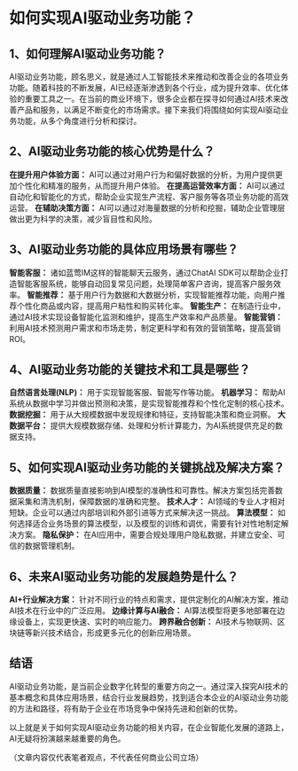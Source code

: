 # 如何实现AI驱动业务功能？

## 1、如何理解AI驱动业务功能？

AI驱动业务功能，顾名思义，就是通过人工智能技术来推动和改善企业的各项业务功能。随着科技的不断发展，AI已经逐渐渗透到各个行业，成为提升效率、优化体验的重要工具之一。在当前的商业环境下，很多企业都在探寻如何通过AI技术来改善产品和服务，以满足不断变化的市场需求。接下来我们将围绕如何实现AI驱动业务功能，从多个角度进行分析和探讨。

## 2、AI驱动业务功能的核心优势是什么？

**在提升用户体验方面：** AI可以通过对用户行为和偏好数据的分析，为用户提供更加个性化和精准的服务，从而提升用户体验。
**在提高运营效率方面：** AI可以通过自动化和智能化的方式，帮助企业实现生产流程、客户服务等各项业务功能的高效运营。
**在辅助决策方面：** AI可以通过对海量数据的分析和挖掘，辅助企业管理层做出更为科学的决策，减少盲目性和风险。

## 3、AI驱动业务功能的具体应用场景有哪些？

**智能客服：** 诸如蓝莺IM这样的智能聊天云服务，通过ChatAI SDK可以帮助企业打造智能客服系统，能够自动回复常见问题，处理简单客户咨询，提高客户服务效率。
**智能推荐：** 基于用户行为数据和大数据分析，实现智能推荐功能，向用户推荐个性化商品或内容，提高用户粘性和购买转化率。
**智能生产：** 在制造行业中，通过AI技术实现设备智能化监测和维护，提高生产效率和产品质量。
**智能营销：** 利用AI技术预测用户需求和市场走势，制定更科学和有效的营销策略，提高营销ROI。

## 4、AI驱动业务功能的关键技术和工具是哪些？

**自然语言处理(NLP)：** 用于实现智能客服、智能写作等功能。
**机器学习：** 帮助AI系统从数据中学习并做出预测和决策，是实现智能推荐和个性化定制的核心技术。
**数据挖掘：** 用于从大规模数据中发现规律和特征，支持智能决策和商业洞察。
**大数据平台：** 提供大规模数据存储、处理和分析计算能力，为AI系统提供充足的数据支持。

## 5、如何实现AI驱动业务功能的关键挑战及解决方案？

**数据质量：** 数据质量直接影响到AI模型的准确性和可靠性。解决方案包括完善数据采集和清洗机制，保障数据的准确和完整。
**技术人才：** AI领域的专业人才相对短缺。企业可以通过内部培训和外部引进等方式来解决这一挑战。
**算法模型：** 如何选择适合业务场景的算法模型，以及模型的训练和调优，需要有针对性地制定解决方案。
**隐私保护：** 在AI应用中，需要合规处理用户隐私数据，并建立安全、可信的数据管理机制。

## 6、未来AI驱动业务功能的发展趋势是什么？

**AI+行业解决方案：** 针对不同行业的特点和需求，提供定制化的AI解决方案，推动AI技术在行业中的广泛应用。
**边缘计算与AI融合：** AI算法模型将更多地部署在边缘设备上，实现更快速、实时的响应能力。
**跨界融合创新：** AI技术与物联网、区块链等新兴技术结合，形成更多元化的创新应用场景。

## 结语

AI驱动业务功能，是当前企业数字化转型的重要方向之一。通过深入探究AI技术的基本概念和具体应用场景，结合行业发展趋势，找到适合本企业的AI驱动业务功能的方法和路径，将有助于企业在市场竞争中保持先进和创新的优势。

以上就是关于如何实现AI驱动业务功能的相关内容，在企业智能化发展的道路上，AI无疑将扮演越来越重要的角色。

（文章内容仅代表笔者观点，不代表任何商业公司立场）